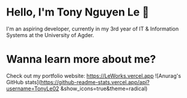# Hello, I'm Tony Nguyen Le 👋
I'm an aspiring developer, currently in my 3rd year of IT & Information Systems at the University of Agder.

# Wanna learn more about me?
Check out my portfolio website: https://LeWorks.vercel.app
![Anurag's GitHub stats](https://github-readme-stats.vercel.app/api?username=TonyLe02 &show_icons=true&theme=radical)
